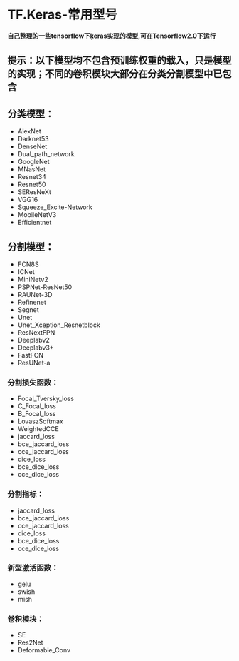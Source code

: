 # TF.Keras-常用型号

__自己整理的一些tensorflow下ķeras实现的模型,可在Tensorflow2.0下运行__

## 提示：以下模型均不包含预训练权重的载入，只是模型的实现；不同的卷积模块大部分在分类分割模型中已包含

## 分类模型：
* AlexNet
* Darknet53
* DenseNet
* Dual_path_network
* GoogleNet
* MNasNet
* Resnet34
* Resnet50
* SEResNeXt
* VGG16
* Squeeze_Excite-Network
* MobileNetV3
* Efficientnet

## 分割模型：
* FCN8S
* ICNet
* MiniNetv2
* PSPNet-ResNet50
* RAUNet-3D
* Refinenet
* Segnet
* Unet
* Unet_Xception_Resnetblock
* ResNextFPN
* Deeplabv2
* Deeplabv3+
* FastFCN
* ResUNet-a

### 分割损失函数：
* Focal_Tversky_loss
* C_Focal_loss
* B_Focal_loss
* LovaszSoftmax
* WeightedCCE
* jaccard_loss
* bce_jaccard_loss
* cce_jaccard_loss
* dice_loss
* bce_dice_loss
* cce_dice_loss

### 分割指标：
* jaccard_loss
* bce_jaccard_loss
* cce_jaccard_loss
* dice_loss
* bce_dice_loss
* cce_dice_loss

### 新型激活函数：
* gelu
* swish
* mish

### 卷积模块：
* SE
* Res2Net
* Deformable_Conv
